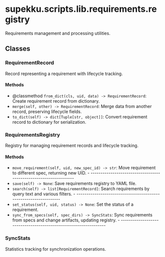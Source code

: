 # supekku.scripts.lib.requirements.registry

Requirements management and processing utilities.

## Classes

### RequirementRecord

Record representing a requirement with lifecycle tracking.

#### Methods

- @classmethod `from_dict(cls, uid, data) -> RequirementRecord`: Create requirement record from dictionary.
- `merge(self, other) -> RequirementRecord`: Merge data from another record, preserving lifecycle fields.
- `to_dict(self) -> dict[Tuple[str, object]]`: Convert requirement record to dictionary for serialization.

### RequirementsRegistry

Registry for managing requirement records and lifecycle tracking.

#### Methods

- `move_requirement(self, uid, new_spec_id) -> str`: Move requirement to different spec, returning new UID. - ------------------------------------------------------------------
- `save(self) -> None`: Save requirements registry to YAML file.
- `search(self) -> list[RequirementRecord]`: Search requirements by query text and various filters. - ------------------------------------------------------------------
- `set_status(self, uid, status) -> None`: Set the status of a requirement.
- `sync_from_specs(self, spec_dirs) -> SyncStats`: Sync requirements from specs and change artifacts, updating registry. - ------------------------------------------------------------------

### SyncStats

Statistics tracking for synchronization operations.

